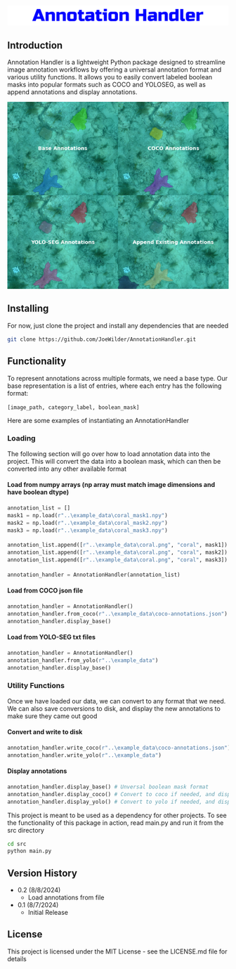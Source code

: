 ![Title](assets/annotation-handler.png?raw=true)

## Introduction

Annotation Handler is a lightweight Python package designed to streamline image annotation workflows by offering a universal annotation format and various utility functions. It allows you to easily convert labeled boolean masks into popular formats such as COCO and YOLOSEG, as well as append annotations and display annotations.

<p align="center">
  <img src="assets/combined-image.png" alt="functionality preview"/>
</p>

## Installing

For now, just clone the project and install any dependencies that are needed

```bash
git clone https://github.com/JoeWilder/AnnotationHandler.git
```


## Functionality

To represent annotations across multiple formats, we need a base type. Our base representation is a list of entries, where each entry has the following format:

```[image_path, category_label, boolean_mask]```

Here are some examples of instantiating an AnnotationHandler

### Loading 
The following section will go over how to load annotation data into the project. This will convert the data into a boolean mask, which can then be converted into any other available format
#### Load from numpy arrays (np array must match image dimensions and have boolean dtype) 
```python
annotation_list = []
mask1 = np.load(r"..\example_data\coral_mask1.npy")
mask2 = np.load(r"..\example_data\coral_mask2.npy")
mask3 = np.load(r"..\example_data\coral_mask3.npy")

annotation_list.append([r"..\example_data\coral.png", "coral", mask1])
annotation_list.append([r"..\example_data\coral.png", "coral", mask2])
annotation_list.append([r"..\example_data\coral.png", "coral", mask3])

annotation_handler = AnnotationHandler(annotation_list)
```

#### Load from COCO json file
```python
annotation_handler = AnnotationHandler()
annotation_handler.from_coco(r"..\example_data\coco-annotations.json")
annotation_handler.display_base()
```

#### Load from YOLO-SEG txt files
```python
annotation_handler = AnnotationHandler()
annotation_handler.from_yolo(r"..\example_data")
annotation_handler.display_base()
```

### Utility Functions

Once we have loaded our data, we can convert to any format that we need. We can also save conversions to disk, and display the new annotations to make sure they came out good

#### Convert and write to disk
```python
annotation_handler.write_coco(r"..\example_data\coco-annotations.json")
annotation_handler.write_yolo(r"..\example_data")
```

#### Display annotations
```python
annotation_handler.display_base() # Unversal boolean mask format
annotation_handler.display_coco() # Convert to coco if needed, and display
annotation_handler.display_yolo() # Convert to yolo if needed, and display
```


This project is meant to be used as a dependency for other projects. To see the functionality of this package in action, read main.py and run it from the src directory

```bash
cd src
python main.py
```


## Version History
* 0.2 (8/8/2024)
    * Load annotations from file
* 0.1 (8/7/2024)
    * Initial Release

## License

This project is licensed under the MIT License - see the LICENSE.md file for details


